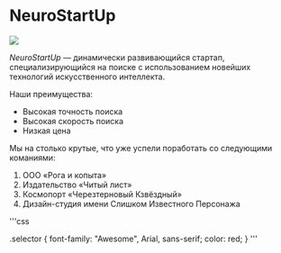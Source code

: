 # NeuroStartUp

![](https://netology-code.github.io/git-homeworks/introduction/assets/logo.png)

*NeuroStartUp* — динамически развивающийся стартап, специализирующийся на поиске с использованием 
 новейших технологий искусственного интеллекта.

Наши преимущества:
* Высокая точность поиска
* Высокая скорость поиска
* Низкая цена

Мы на столько крутые, что уже успели поработать со следующими команиями:

   1. ООО «Рога и копыта»
   2. Издательство «Читый лист»
   3. Космопорт «Черезтерновый Кзвёздный»
   4. Дизайн-студия имени Слишком Известного Персонажа

'''css

.selector {
  font-family: "Awesome", Arial, sans-serif;
  color: red;
}
'''